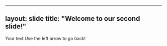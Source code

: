 ----
layout: slide
title: "Welcome to our second slide!"
---
Your text
Use the left arrow to go back!